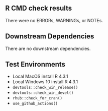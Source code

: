 ## R CMD check results
There were no ERRORs, WARNINGs, or NOTEs.

## Downstream Dependencies
There are no downstream dependencies.

## Test Environments
* Local MacOS install R 4.3.1
* Local Windows 10 install R 4.3.1
* `devtools::check_win_release()`
* `devtools::check_win_devel()`
* `rhub::check_for_cran()`
* `use_github_actions()`
